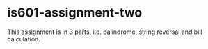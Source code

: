 # is601-assignment-two
This assignment is in 3 parts, i.e. palindrome, string reversal and bill calculation. 
